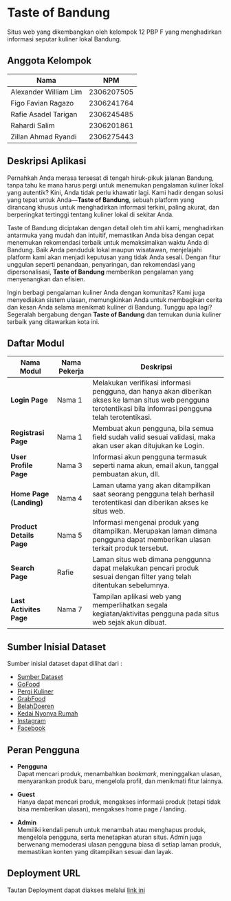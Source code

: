 # Taste of Bandung

Situs web yang dikembangkan oleh kelompok 12 PBP F yang menghadirkan informasi seputar kuliner lokal Bandung.

## Anggota Kelompok

| Nama                   | NPM        | 
|------------------------|------------|
| Alexander William Lim  | 2306207505 |
| Figo Favian Ragazo     | 2306241764 |
| Rafie Asadel Tarigan   | 2306245485 |
| Rahardi Salim          | 2306201861 |
| Zillan Ahmad Ryandi    | 2306275443 |  

## Deskripsi Aplikasi

Pernahkah Anda merasa tersesat di tengah hiruk-pikuk jalanan Bandung, tanpa tahu ke mana harus pergi untuk menemukan pengalaman kuliner lokal yang autentik? Kini, Anda tidak perlu khawatir lagi. Kami hadir dengan solusi yang tepat untuk Anda—**Taste of Bandung**, sebuah platform yang dirancang khusus untuk menghadirkan informasi terkini, paling akurat, dan berperingkat tertinggi tentang kuliner lokal di sekitar Anda.

Taste of Bandung diciptakan dengan detail oleh tim ahli kami, menghadirkan antarmuka yang mudah dan intuitif, memastikan Anda bisa dengan cepat menemukan rekomendasi terbaik untuk memaksimalkan waktu Anda di Bandung. Baik Anda penduduk lokal maupun wisatawan, menjelajahi platform kami akan menjadi keputusan yang tidak Anda sesali. Dengan fitur unggulan seperti penandaan, penyaringan, dan rekomendasi yang dipersonalisasi, **Taste of Bandung** memberikan pengalaman yang menyenangkan dan efisien.

Ingin berbagi pengalaman kuliner Anda dengan komunitas? Kami juga menyediakan sistem ulasan, memungkinkan Anda untuk membagikan cerita dan kesan Anda selama menikmati kuliner di Bandung. Tunggu apa lagi? Segeralah bergabung dengan **Taste of Bandung** dan temukan dunia kuliner terbaik yang ditawarkan kota ini.

## Daftar Modul

| Nama Modul                | Nama Pekerja | Deskripsi                                                                                                                                                 |
|---------------------------|--------------|----------------------------------------------------------------------------------------------------------------------------------------------------------------|                                        
| **Login Page**            | Nama 1       | Melakukan verifikasi informasi pengguna, dan hanya akan diberikan akses ke laman situs web pengguna terotentikasi bila infomrasi pengguna telah terotentikasi. | 
| **Registrasi Page**       | Nama 1       | Membuat akun pengguna, bila semua field sudah valid sesuai validasi, maka akan user akan ditujukan ke Login. |                                       
| **User Profile Page**     | Nama 3       | Informasi akun pengguna termasuk seperti nama akun, email akun, tanggal pembuatan akun, dll.                                                                   |
| **Home Page (Landing)**   | Nama 4       | Laman utama yang akan ditampilkan saat seorang pengguna telah berhasil terotentikasi dan diberikan akses ke situs web.                                         |
| **Product Details Page**  | Nama 5       | Informasi mengenai produk yang ditampilkan. Merupakan laman dimana pengguna dapat memberikan ulasan terkait produk tersebut.                                   |
| **Search Page**           | Rafie       | Laman situs web dimana penggunna dapat melakukan pencari produk sesuai dengan filter yang telah ditentukan sebelumnya.                                         |
| **Last Activites Page**   | Nama 7       | Tampilan aplikasi web yang memperlihatkan segala kegiatan/aktivitas pengguna pada situs web sejak akun dibuat.                                                 |

## Sumber Inisial Dataset
Sumber inisial dataset dapat dilihat dari :
- [Sumber Dataset](https://docs.google.com/spreadsheets/d/16gu9gPa8Nin2xFiqhyMezOKgs5oYMscOEMwLaojXCeM/edit?usp=sharing)
- [GoFood](https://gofood.co.id/)
- [Pergi Kuliner](https://pergikuliner.com/)
- [GrabFood](https://www.grab.com/id/food/)
- [BelahDoeren](https://belahdoeren.id/)
- [Kedai Nyonya Rumah](https://www.kedainyonyarumah.com/)
- [Instagram](https://www.instagram.com/)
- [Facebook](https://web.facebook.com/)

## Peran Pengguna

- **Pengguna**  
  Dapat mencari produk, menambahkan *bookmark*, meninggalkan ulasan, menyarankan produk baru, mengelola profil, dan menikmati fitur lainnya.

- **Guest**<br>
  Hanya dapat mencari produk, mengakses informasi produk (tetapi tidak bisa memberikan ulasan), mengakses home page / landing.

- **Admin**  
  Memiliki kendali penuh untuk menambah atau menghapus produk, mengelola pengguna, serta menetapkan aturan situs. Admin juga berwenang memoderasi ulasan pengguna biasa di setiap laman produk, memastikan konten yang ditampilkan sesuai dan layak.

## Deployment URL
Tautan Deployment dapat diakses melalui [link ini](http://rahardi-salim-tasteofbandung.pbp.cs.ui.ac.id/)
